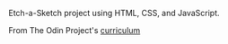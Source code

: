 Etch-a-Sketch project using HTML, CSS, and JavaScript.

From The Odin Project's [curriculum](https://www.theodinproject.com/courses/web-development-101/lessons/etch-a-sketch-project?ref=lnav#assignment)